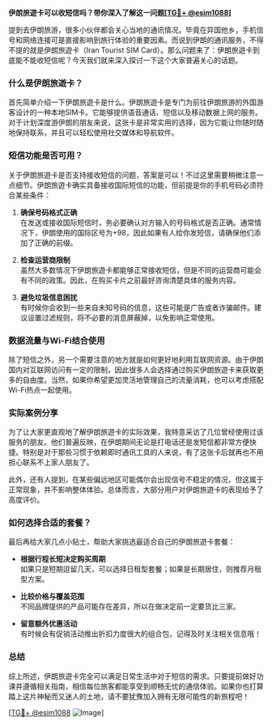 **伊朗旅遊卡可以收短信吗？带你深入了解这一问题[[TG💪+ @esim1088](https://t.me/s/esim1088)]**

提到去伊朗旅游，很多小伙伴都会关心当地的通讯情况。毕竟在异国他乡，手机信号和网络连接可是直接影响到旅行体验的重要因素。而说到伊朗的通讯服务，不得不提的就是伊朗旅遊卡（Iran Tourist SIM Card）。那么问题来了：伊朗旅遊卡到底能不能收短信呢？今天我们就来深入探讨一下这个大家普遍关心的话题。

### 什么是伊朗旅遊卡？

首先简单介绍一下伊朗旅遊卡是什么。伊朗旅遊卡是专门为前往伊朗旅游的外国游客设计的一种本地SIM卡。它能够提供语音通话、短信以及移动数据上网的服务。对于计划深度游伊朗的朋友来说，这张卡是非常实用的选择，因为它能让你随时随地保持联系，并且可以轻松使用社交媒体和导航软件。

### 短信功能是否可用？

关于伊朗旅遊卡是否支持接收短信的问题，答案是可以！不过这里需要稍微注意一点细节。伊朗旅遊卡确实具备接收国际短信的功能，但前提是你的手机号码必须符合某些条件：

1. **确保号码格式正确**  
   在发送或接收国际短信时，务必要确认对方输入的号码格式是否正确。通常情况下，伊朗使用的国际区号为+98，因此如果有人给你发短信，请确保他们添加了正确的前缀。

2. **检查运营商限制**  
   虽然大多数情况下伊朗旅遊卡都能够正常接收短信，但是不同的运营商可能会有不同的政策。因此，在购买卡片之前最好咨询清楚具体的服务内容。

3. **避免垃圾信息困扰**  
   有时候你会收到一些来自未知号码的信息，这些可能是广告或者诈骗邮件。建议设置过滤规则，将不必要的消息屏蔽掉，以免影响正常使用。

### 数据流量与Wi-Fi结合使用

除了短信之外，另一个需要注意的地方就是如何更好地利用互联网资源。由于伊朗国内对互联网访问有一定的限制，因此很多人会选择通过购买伊朗旅遊卡来获取更多的自由度。当然，如果你希望更加灵活地管理自己的流量消耗，也可以考虑搭配Wi-Fi热点一起使用。

### 实际案例分享

为了让大家更直观地了解伊朗旅遊卡的实际效果，我特意采访了几位曾经使用过该服务的朋友。他们普遍反映，在伊朗期间无论是打电话还是发短信都非常方便快捷。特别是对于那些习惯于依赖即时通讯工具的人来说，有了这张卡后就再也不用担心联系不上家人朋友了。

此外，还有人提到，在某些偏远地区可能偶尔会出现信号不稳定的情况，但这属于正常现象，并不影响整体体验。总体而言，大部分用户对伊朗旅遊卡的表现给予了高度评价。

### 如何选择合适的套餐？

最后再给大家几点小贴士，帮助大家挑选最适合自己的伊朗旅遊卡套餐：

- **根据行程长短决定购买周期**  
  如果只是短期逗留几天，可以选择日租型套餐；如果是长期居住，则推荐月租型方案。

- **比较价格与覆盖范围**  
  不同品牌提供的产品可能存在差异，所以在做决定前一定要货比三家。

- **留意额外优惠活动**  
  有时候会有促销活动推出折扣力度很大的组合包，记得及时关注相关信息哦！

### 总结

综上所述，伊朗旅遊卡完全可以满足日常生活中对于短信的需求。只要提前做好功课并遵循相关指南，相信每位旅客都能享受到顺畅无忧的通信体验。如果你也打算踏上这片神秘而又迷人的土地，请不要犹豫加入拥有无限可能性的新旅程吧！

[[TG💪+ @esim1088](https://t.me/s/esim1088) ![Image](https://i.postimg.cc/4NQfJmqS/Snipaste-2025-05-13-00-14-12.png)]